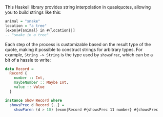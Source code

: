 This Haskell library provides string interpolation in quasiquotes, allowing you to build strings like this:

```haskell
animal = "snake"
location = "a tree"
[exon|#{animal} in #{location}|]
-- "snake in a tree"
```

Each step of the process is customizable based on the result type of the quote, making it possible to construct strings
for arbitrary types.
For example, `String -> String` is the type used by `showsPrec`, which can be a bit of a hassle to write:

```haskell
data Record =
  Record {
    number :: Int,
    maybeNumber :: Maybe Int,
    value :: Value
  }

instance Show Record where
  showsPrec d Record {..} =
    showParen (d > 10) [exon|Record #{showsPrec 11 number} #{showsPrec 11 maybeNumber} #{showsPrec 11 value}|]
```

[hackage]: https://hackage.haskell.org/package/exon/docs/Exon.html
